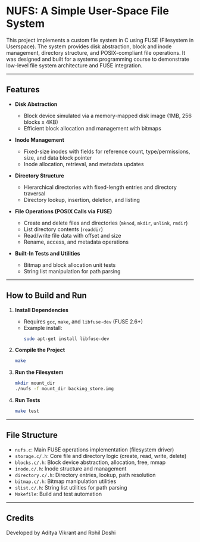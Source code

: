 # NUFS: A Simple User-Space File System

This project implements a custom file system in C using FUSE (Filesystem in Userspace). The system provides disk abstraction, block and inode management, directory structure, and POSIX-compliant file operations. It was designed and built for a systems programming course to demonstrate low-level file system architecture and FUSE integration.

---

## Features

- **Disk Abstraction**  
  - Block device simulated via a memory-mapped disk image (1MB, 256 blocks x 4KB)
  - Efficient block allocation and management with bitmaps

- **Inode Management**  
  - Fixed-size inodes with fields for reference count, type/permissions, size, and data block pointer
  - Inode allocation, retrieval, and metadata updates

- **Directory Structure**  
  - Hierarchical directories with fixed-length entries and directory traversal
  - Directory lookup, insertion, deletion, and listing

- **File Operations (POSIX Calls via FUSE)**  
  - Create and delete files and directories (`mknod`, `mkdir`, `unlink`, `rmdir`)
  - List directory contents (`readdir`)
  - Read/write file data with offset and size
  - Rename, access, and metadata operations

- **Built-In Tests and Utilities**  
  - Bitmap and block allocation unit tests
  - String list manipulation for path parsing

---

## How to Build and Run

1. **Install Dependencies**  
   - Requires `gcc`, `make`, and `libfuse-dev` (FUSE 2.6+)
   - Example install:  
     ```bash
     sudo apt-get install libfuse-dev
     ```

2. **Compile the Project**  
   ```bash
   make

3. **Run the Filesystem**  
   ```bash
   mkdir mount_dir
   ./nufs -f mount_dir backing_store.img

4. **Run Tests**  
   ```bash
   make test

---

## File Structure
- `nufs.c`: Main FUSE operations implementation (filesystem driver)
- `storage.c/.h`: Core file and directory logic (create, read, write, delete)
- `blocks.c/.h`: Block device abstraction, allocation, free, mmap
- `inode.c/.h`: Inode structure and management
- `directory.c/.h`: Directory entries, lookup, path resolution
- `bitmap.c/.h`: Bitmap manipulation utilities
- `slist.c/.h`: String list utilities for path parsing
- `Makefile`: Build and test automation

---

## Credits
Developed by Aditya Vikrant and Rohil Doshi

   
